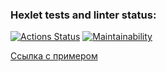 ### Hexlet tests and linter status:
[![Actions Status](https://github.com/NairiGy/backend-project-44/actions/workflows/hexlet-check.yml/badge.svg)](https://github.com/NairiGy/backend-project-44/actions)
[![Maintainability](https://api.codeclimate.com/v1/badges/81916557e1ba57a13152/maintainability)](https://codeclimate.com/github/NairiGy/backend-project-44/maintainability)

[Ссылка с примером](https://asciinema.org/a/25KEDKRneBy8BorkHxBytQUIm)